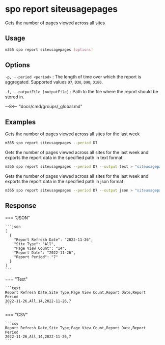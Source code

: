 # spo report siteusagepages

Gets the number of pages viewed across all sites

## Usage

```sh
m365 spo report siteusagepages [options]
```

## Options

`-p, --period <period>`
: The length of time over which the report is aggregated. Supported values `D7`, `D30`, `D90`, `D180`.

`-f, --outputFile [outputFile]`
: Path to the file where the report should be stored in.

--8<-- "docs/cmd/groups/_global.md"

## Examples

Gets the number of pages viewed across all sites for the last week

```sh
m365 spo report siteusagepages --period D7
```

Gets the number of pages viewed across all sites for the last week and exports the report data in the specified path in text format

```sh
m365 spo report siteusagepages --period D7 --output text > "siteusagepages.txt"
```

Gets the number of pages viewed across all sites for the last week and exports the report data in the specified path in json format

```sh
m365 spo report siteusagepages --period D7 --output json > "siteusagepages.json"
```

## Response

=== "JSON"

    ```json
    [
      {
        "Report Refresh Date": "2022-11-26",
        "Site Type": "All",
        "Page View Count": "14",
        "Report Date": "2022-11-26",
        "Report Period": "7"
      }
    ]
    ```

=== "Text"

    ```text
    Report Refresh Date,Site Type,Page View Count,Report Date,Report Period
    2022-11-26,All,14,2022-11-26,7
    ```

=== "CSV"

    ```csv
    Report Refresh Date,Site Type,Page View Count,Report Date,Report Period
    2022-11-26,All,14,2022-11-26,7
    ```
